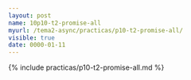 ```yaml
---
layout: post
name: 10p10-t2-promise-all
myurl: /tema2-async/practicas/p10-t2-promise-all/
visible: true
date: 0000-01-11
---
```


{% include practicas/p10-t2-promise-all.md %}
